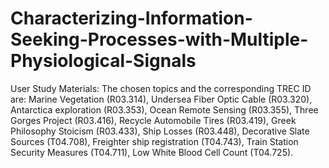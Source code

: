 # Characterizing-Information-Seeking-Processes-with-Multiple-Physiological-Signals


User Study Materials:
The chosen topics and the corresponding TREC ID are: 
Marine Vegetation (R03.314), Undersea Fiber Optic Cable (R03.320), Antarctica exploration (R03.353), Ocean Remote Sensing (R03.355), Three Gorges Project (R03.416), Recycle Automobile Tires (R03.419), Greek Philosophy Stoicism (R03.433), Ship Losses (R03.448), Decorative Slate Sources (T04.708), Freighter ship registration (T04.743), Train Station Security Measures (T04.711), Low White Blood Cell Count (T04.725).
